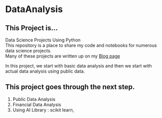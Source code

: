 # DataAnalysis
## This Project is...
Data Science Projects Using Python <br/> 
This repository is a place to share my code and notebooks for numerous data science projects. <br/>
Many of these projects are written up on my [Blog page](https://0ver-grow.tistory.com/)

In this project, we start with basic data analysis and then we start with actual data analysis using public data.

## This project goes through the next step.
1. Public Data Analysis
2. Financial Data Analysis
3. Using AI Library : scikit learn, 
